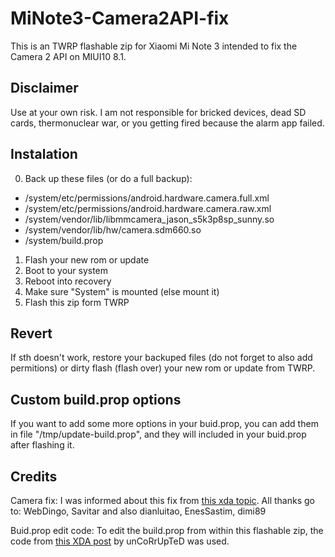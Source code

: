 # MiNote3-Camera2API-fix
This is an TWRP flashable zip for Xiaomi Mi Note 3 intended to fix the Camera 2 API on MIUI10 8.1.

## Disclaimer
Use at your own risk. I am not responsible for bricked devices, dead SD cards, thermonuclear war, or you getting fired because the alarm app failed.

## Instalation
0. Back up these files (or do a full backup):
- /system/etc/permissions/android.hardware.camera.full.xml
- /system/etc/permissions/android.hardware.camera.raw.xml
- /system/vendor/lib/libmmcamera_jason_s5k3p8sp_sunny.so
- /system/vendor/lib/hw/camera.sdm660.so
- /system/build.prop
1. Flash your new rom or update
2. Boot to your system
3. Reboot into recovery
4. Make sure "System" is mounted (else mount it)
5. Flash this zip form TWRP

## Revert
If sth doesn't work, restore your backuped files (do not forget to also add permitions) or dirty flash (flash over) your new rom or update from TWRP.

## Custom build.prop options
If you want to add some more options in your buid.prop, you can add them in file "/tmp/update-build.prop", and they will included in your buid.prop after flashing it.

## Credits
Camera fix: I was informed about this fix from [this xda topic](https://forum.xda-developers.com/mi-note-3/how-to/google-camera-how-to-mi-note-3-t3757049). All thanks go to: WebDingo, Savitar and also dianluitao, EnesSastim, dimi89

Buid.prop edit code: To edit the build.prop from within this flashable zip, the code from [this XDA post](https://forum.xda-developers.com/showpost.php?p=19093919&postcount=20) by unCoRrUpTeD was used.
